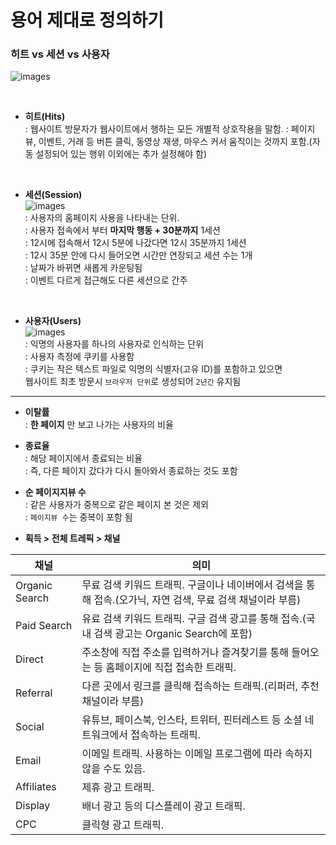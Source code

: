 # 용어 제대로 정의하기

### 히트 vs 세션 vs 사용자

![images](https://analyticsmarketing.co.kr/wp-content/uploads/2017/09/%EA%B5%AC%EA%B8%80%EC%95%A0%EB%84%90%EB%A6%AC%ED%8B%B1%EC%8A%A4_%ED%9E%88%ED%8A%B8%EC%84%B8%EC%85%98%EC%82%AC%EC%9A%A9%EC%9E%90_03.png)

<br>

- **히트(Hits)**  
: 웹사이트 방문자가 웹사이트에서 행하는 모든 개별적 상호작용을 말함.
: 페이지뷰, 이벤트, 거래 등 버튼 클릭, 동영상 재생, 마우스 커서 움직이는 것까지 포함.(자동 설정되어 있는 행위 이외에는 추가 설정해야 함)

<br>

- **세션(Session)**  
![images](https://analyticsmarketing.co.kr/wp-content/uploads/2017/09/%EA%B5%AC%EA%B8%80%EC%95%A0%EB%84%90%EB%A6%AC%ED%8B%B1%EC%8A%A4_%ED%9E%88%ED%8A%B8%EC%84%B8%EC%85%98%EC%82%AC%EC%9A%A9%EC%9E%90_05_%EC%84%B8%EC%85%98.png)  
: 사용자의 홈페이지 사용을 나타내는 단위.  
: 사용자 접속에서 부터 **마지막 행동 + 30분까지** 1세션  
: 12시에 접속해서 12시 5분에 나갔다면 12시 35분까지 1세션  
: 12시 35분 안에 다시 들어오면 시간만 연장되고 세션 수는 1개  
: 날짜가 바뀌면 새롭게 카운팅됨  
: 이벤트 다르게 접근해도 다른 세션으로 간주

<br>

- **사용자(Users)**  
![images](https://analyticsmarketing.co.kr/wp-content/uploads/2017/09/%EA%B5%AC%EA%B8%80%EC%95%A0%EB%84%90%EB%A6%AC%ED%8B%B1%EC%8A%A4_%ED%9E%88%ED%8A%B8%EC%84%B8%EC%85%98%EC%82%AC%EC%9A%A9%EC%9E%90_06_%EC%82%AC%EC%9A%A9%EC%9E%90.png)  
: 익명의 사용자를 하나의 사용자로 인식하는 단위  
: 사용자 측정에 쿠키를 사용함  
: 쿠키는 작은 텍스트 파일로 익명의 식별자(고유 ID)를 포함하고 있으면  
  웹사이트 최초 방문시 `브라우저 단위`로 생성되어 `2년간` 유지됨  

---

- **이탈률**  
: **한 페이지** 만 보고 나가는 사용자의 비율

- **종료율**  
: 해당 페이지에서 종료되는 비율  
: 즉, 다른 페이지 갔다가 다시 돌아와서 종료하는 것도 포함

- **순 페이지지뷰 수**  
: 같은 사용자가 중복으로 같은 페이지 본 것은 제외  
: `페이지뷰 수`는 중복이 포함 됨

- **획득 > 전체 트레픽 > 채널**  

| 채널 | 의미 |
| ---          | ---          |
| Organic Search | 무료 검색 키워드 트래픽. 구글이나 네이버에서 검색을 통해 접속.(오가닉, 자연 검색, 무료 검색 채널이라 부름) |
| Paid Search | 유료 검색 키워드 트래픽. 구글 검색 광고를 통해 접속.(국내 검색 광고는 Organic Search에 포함) |
| Direct | 주소창에 직접 주소를 입력하거나 즐겨찾기를 통해 들어오는 등 홈페이지에 직접 접속한 트래픽. |
| Referral | 다른 곳에서 링크를 클릭해 접속하는 트래픽.(리퍼러, 추천 채널이라 부름) |
| Social | 유튜브, 페이스북, 인스타, 트위터, 핀터레스트 등 소셜 네트워크에서 접속하는 트래픽. |
| Email | 이메일 트래픽. 사용하는 이메일 프로그램에 따라 속하지 않을 수도 있음. |
| Affiliates | 제휴 광고 트래픽. |
| Display | 배너 광고 등의 디스플레이 광고 트래픽. |
| CPC | 클릭형 광고 트래픽. |






